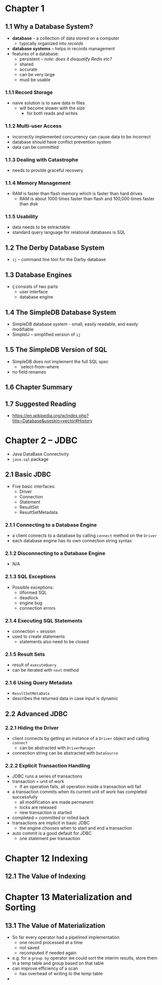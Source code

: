 # Chapter 1
## 1.1 Why a Database System?
- **database** – a collection of data stored on a computer
	- typically organized into *records*
- **database systems** – helps in records management
- features of a database:
	- persistent – *note: does it disqualify Redis etc?*
	- shared
	- accurate
	- can be very large
	- must be usable
### 1.1.1 Record Storage
- naive solution is to save data in files
	- will become slower with the size
		- for both reads and writes
### 1.1.2 Multi-user Access
- incorrectly implemented concurrency can cause data to be incorrect
- database should have conflict prevention system
- data can be committed
### 1.1.3 Dealing with Catastrophe
- needs to provide graceful recovery
### 1.1.4 Memory Management
- RAM is faster than flash memory which is faster than hard drives
	-  RAM is about 1000 times faster than flash and 100,000 times faster than disk
### 1.1.5 Usability
- data needs to be extractable
- standard query language for relational databases is SQL
## 1.2 The Derby Database System
- `ij` – command line tool for the Darby database
## 1.3 Database Engines
- ij consists of two parts
	- user interface
	- database engine
## 1.4 The SimpleDB Database System
- SimpleDB database system - small, easily
readable, and easily modifiable
- SimpleIJ – simplified version of `ij`
## 1.5 The SimpleDB Version of SQL
- SimpleDB does not implement the full SQL spec
	- `select-from-where
- no field renames
## 1.6 Chapter Summary
## 1.7 Suggested Reading
- https://en.wikipedia.org/w/index.php?title=Database&useskin=vector#History
# Chapter 2 – JDBC
- Java DataBase Connectivity
- `java.sql` package
## 2.1 Basic JDBC
- Five basic interfaces:
	- Driver
	- Connection
	- Statement
	- ResultSet
	- ResultSetMetadata
### 2.1.1 Connecting to a Database Engine
- a client connects to a database by calling `connect` method on the `Driver`
- each database engine has its own connection string syntax
### 2.1.2 Disconnecting to a Database Engine
- N/A
### 2.1.3 SQL Exceptions
- Possible exceptions:
	- illformed SQL
	- deadlock
	- engine bug
	- connection errors
### 2.1.4 Executing SQL Statements
- connection ~ session
- used to create statements
	- statements also need to be closed
### 2.1.5 Result Sets
- result of `executeQuery`
- can be iterated with `next` method
### 2.1.6 Using Query Metadata
- `ResultSetMetaData`
- describes the returned data in case input is dynamic
## 2.2 Advanced JDBC
### 2.2.1 Hiding the Driver
- client connects by getting an instance of a `Driver` object and calling `connect`
	- can be abstracted with `DriverManager`
- connection string can be abstracted with `DataSource`
### 2.2.2 Explicit Transaction Handling
- JDBC runs a series of transactions
- transaction = unit of work
	- if an operation fails, all operation inside a transaction will fail
- a transaction commits when its current unit of work has completed successfully
	- all modification are made permanent
	- locks are released
	- new transaction is started
- completed = committed or rolled back
- transactions are implicit in basic JDBC
	- the engine chooses when to start and end a transaction
- auto commit is a good default for JDBC
	- one statement per transaction

# Chapter 12 Indexing
## 12.1 The Value of Indexing

# Chapter 13 Materialization and Sorting
## 13.1 The Value of Materialization
- So far every operator had a pipelined implementation
	- one record processed at a time
	- not saved
	- recomputed if needed again
- e.g. for a `group by` operator we could sort the interim results, store them in a temp table and group based on that table
- can improve efficiency of a scan
	- has overhead of writing to the temp table
- 